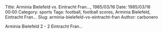 Title: Arminia Bielefeld vs. Eintracht Fran…, 1985/03/16
Date: 1985/03/16 00:00
Category: sports
Tags: football, football scores, Arminia Bielefeld, Eintracht Fran…
Slug: arminia-bielefeld-vs-eintracht-fran
Author: carbonero


Arminia Bielefeld 2 - 2 Eintracht Fran…
